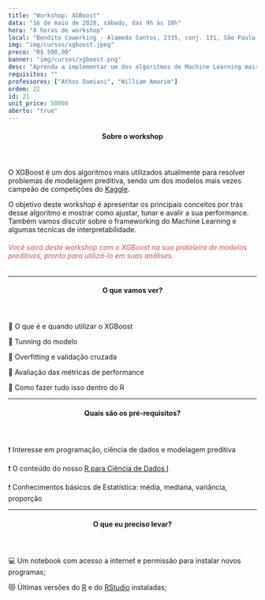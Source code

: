 ```yaml
---
title: "Workshop: XGBoost"
data: "16 de maio de 2020, sábado, das 9h às 18h"
hora: "8 horas de workshop"
local: "Bendito Coworking - Alameda Santos, 2335, conj. 131, São Paulo - SP"
img: "img/cursos/xgboost.jpeg"
preco: "R$ 500,00"
banner: "img/cursos/xgboost.png"
desc: "Aprenda a implementar um dos algoritmos de Machine Learning mais utilizados da atualidade."
requisitos: ""
professores: ["Athos Damiani", "William Amorim"]
ordem: 22
id: 21
unit_price: 50000
aberto: "true"
---
```


<header class="section-header">
  <h4>Sobre o workshop</h4>
</header>

O XGBoost é um dos algoritmos mais utilizados atualmente para resolver problemas de modelagem preditiva, sendo um dos modelos mais vezes campeão de competições do [Kaggle](https://www.kaggle.com/).

O objetivo deste workshop é apresentar os principais conceitos por trás desse algoritmo e mostrar como ajustar, tunar e avalir a sua performance. Também vamos discutir sobre o frameworking do Machine Learning e algumas técnicas de interpretabilidade.

<h6 style = "color: #da4d4d">Você sairá deste workshop com o XGBoost na sua prateleira de modelos preditivos, pronto para utilizá-lo em suas análises.</h6>

<hr>

<header class="section-header">
  <h4>O que vamos ver?</h4>
</header>

<p>&#128204; O que é e quando utilizar o XGBoost</p>
<p>&#128204; Tunning do modelo</p>
<p>&#128204; Overfitting e validação cruzada</p>
<p>&#128204; Avaliação das métricas de performance</p>
<p>&#128204; Como fazer tudo isso dentro do R</p>

<hr>

<header class="section-header">
  <h4>Quais são os pré-requisitos?</h4>
</header>

&#10071; Interesse em programação, ciência de dados e modelagem preditiva

&#10071; O conteúdo do nosso [R para Ciência de Dados I](https://www.curso-r.com/cursos/r4ds-1/)

&#10071; Conhecimentos básicos de Estatística: média, mediana, variância, proporção

<hr>

<header class="section-header">
  <h4>O que eu preciso levar?</h4>
</header>

&#128187; Um notebook com acesso a internet e permissão para instalar novos programas;

&#128571; Últimas versões do [R](https://cran.r-project.org/) e do [RStudio](https://www.rstudio.com/products/rstudio/download/) instaladas;
